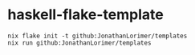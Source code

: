 # haskell-flake-template

```
nix flake init -t github:JonathanLorimer/templates
nix run github:JonathanLorimer/templates
```
